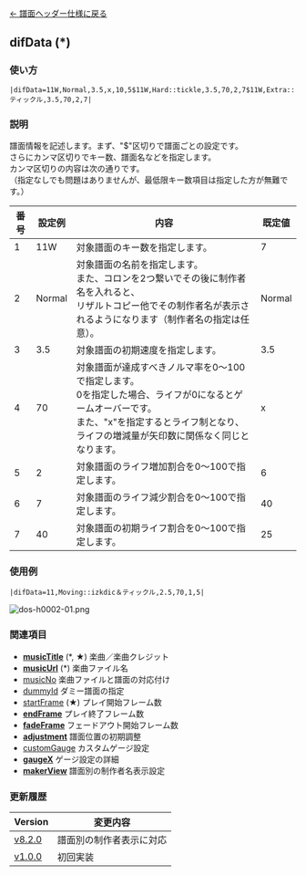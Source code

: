 [← 譜面ヘッダー仕様に戻る](dos_header.html)
## difData (*)

### 使い方
```
|difData=11W,Normal,3.5,x,10,5$11W,Hard::tickle,3.5,70,2,7$11W,Extra::ティックル,3.5,70,2,7|
```
### 説明
譜面情報を記述します。まず、"$"区切りで譜面ごとの設定です。  
さらにカンマ区切りでキー数、譜面名などを指定します。  
カンマ区切りの内容は次の通りです。  
（指定なしでも問題はありませんが、最低限キー数項目は指定した方が無難です。）  

|番号|設定例|内容|既定値|
|----|----|----|----|
|1|11W|対象譜面のキー数を指定します。|7|
|2|Normal|対象譜面の名前を指定します。<br>また、コロンを2つ繋いでその後に制作者名を入れると、<br>リザルトコピー他でその制作者名が表示されるようになります（制作者名の指定は任意）。|Normal|
|3|3.5|対象譜面の初期速度を指定します。|3.5|
|4|70|対象譜面が達成すべきノルマ率を0～100で指定します。<br>0を指定した場合、ライフが0になるとゲームオーバーです。<br>また、"x"を指定するとライフ制となり、<br>ライフの増減量が矢印数に関係なく同じとなります。|x|
|5|2|対象譜面のライフ増加割合を0～100で指定します。|6|
|6|7|対象譜面のライフ減少割合を0～100で指定します。|40|
|7|40|対象譜面の初期ライフ割合を0～100で指定します。|25|

### 使用例
```
|difData=11,Moving::izkdic＆ティックル,2.5,70,1,5|
```
![dos-h0002-01.png](./wiki/dos-h0002-01.png)

### 関連項目
- [**musicTitle**](dos-h0001-musicTitle.html) (*, ★)  楽曲／楽曲クレジット
- [**musicUrl**](dos-h0011-musicUrl.html) (*)  楽曲ファイル名
- [musicNo](dos-h0012-musicNo.html)  楽曲ファイルと譜面の対応付け
- [dummyId](dos-h0042-dummyId.html)  ダミー譜面の指定
- [startFrame](dos-h0005-startFrame.html) (★)  プレイ開始フレーム数
- [**endFrame**](dos-h0007-endFrame.html)  プレイ終了フレーム数
- [**fadeFrame**](dos-h0008-fadeFrame.html)  フェードアウト開始フレーム数
- [**adjustment**](dos-h0009-adjustment.html)  譜面位置の初期調整
- [customGauge](dos-h0053-customGauge.html)  カスタムゲージ設定
- [**gaugeX**](dos-h0022-gaugeX.html)  ゲージ設定の詳細
- [**makerView**](dos-h0050-makerView.html)  譜面別の制作者名表示設定


### 更新履歴

|Version|変更内容|
|----|----|
|[v8.2.0](https://github.com/cwtickle/danoniplus/releases/tag/v8.2.0)|譜面別の制作者表示に対応|
|[v1.0.0](https://github.com/cwtickle/danoniplus/releases/tag/v1.0.1)|初回実装|